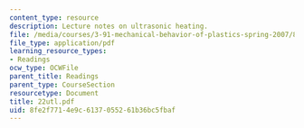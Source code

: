 ```yaml
---
content_type: resource
description: Lecture notes on ultrasonic heating.
file: /media/courses/3-91-mechanical-behavior-of-plastics-spring-2007/8fe2f7714e9c6137055261b36bc5fbaf_22utl.pdf
file_type: application/pdf
learning_resource_types:
- Readings
ocw_type: OCWFile
parent_title: Readings
parent_type: CourseSection
resourcetype: Document
title: 22utl.pdf
uid: 8fe2f771-4e9c-6137-0552-61b36bc5fbaf
---
```

